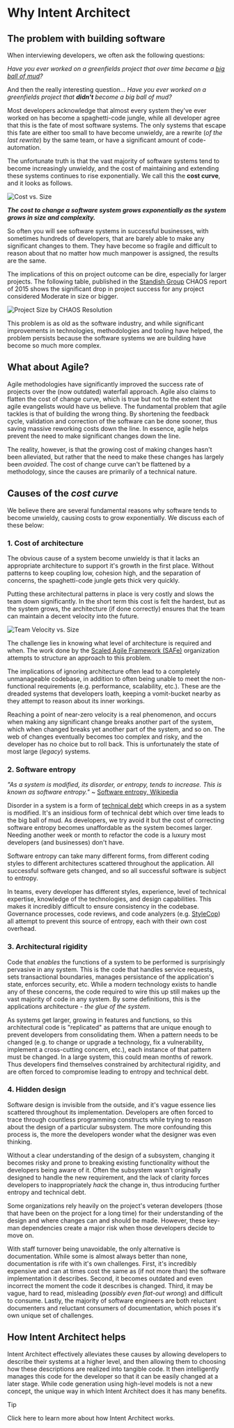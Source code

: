 # Why Intent Architect

## The problem with building software

When interviewing developers, we often ask the following questions:

_Have you ever worked on a greenfields project that over time became a [big ball of mud](https://en.wikipedia.org/wiki/Big_ball_of_mud)?_

And then the really interesting question... _Have you ever worked on a greenfields project that __didn't__ become a big ball of mud?_

Most developers acknowledge that almost every system they've ever worked on has become a spaghetti-code jungle, while all developer agree that this is the fate of most software systems. The only systems that escape this fate are either too small to have become unwieldy, are a rewrite (_of the last rewrite_) by the same team, or have a significant amount of code-automation. 

The unfortunate truth is that the vast majority of software systems tend to become increasingly unwieldy, and the cost of maintaining and extending these systems continues to rise exponentially. We call this the **cost curve**, and it looks as follows.

![Cost vs. Size](../../images/intro/graph_cost_vs_size.png)

**_The cost to change a software system grows exponentially as the system grows in size and complexity._**

So often you will see software systems in successful businesses, with sometimes hundreds of developers, that are barely able to make any significant changes to them. They have become so fragile and difficult to reason about that no matter how much manpower is assigned, the results are the same.


The implications of this on project outcome can be dire, especially for larger projects. The following table, published in the [Standish Group](https://www.standishgroup.com/) CHAOS report of 2015 shows the significant drop in project success for any project considered Moderate in size or bigger.

![Project Size by CHAOS Resolution](../../images/intro/project_size_by_chaos_resolution.png)

This problem is as old as the software industry, and while significant improvements in technologies, methodologies and tooling have helped, the problem persists because the software systems we are building have become so much more complex.

## What about Agile?

Agile methodologies have significantly improved the success rate of projects over the (now outdated) waterfall approach. Agile also claims to flatten the cost of change curve, which is true but not to the extent that agile evangelists would have us believe. The fundamental problem that agile tackles is that of building the wrong thing. By shortening the feedback cycle, validation and correction of the software can be done sooner, thus saving massive reworking costs down the line. In essence, agile helps prevent the need to make significant changes down the line.

The reality, however, is that the growing cost of making changes hasn't been alleviated, but rather that the need to make these changes has largely been _avoided_. The cost of change curve can't be flattened by a methodology, since the causes are primarily of a technical nature.

## Causes of the _cost curve_

We believe there are several fundamental reasons why software tends to become unwieldy, causing costs to grow exponentially. We discuss each of these below:

### 1. Cost of architecture

The obvious cause of a system become unwieldy is that it lacks an appropriate architecture to support it's growth in the first place. Without patterns to keep coupling low, cohesion high, and the separation of concerns, the spaghetti-code jungle gets thick very quickly. 

Putting these architectural patterns in place is very costly and slows the team down significantly. In the short term this cost is felt the hardest, but as the system grows, the architecture (if done correctly) ensures that the team can maintain a decent velocity into the future.

![Team Velocity vs. Size](../../images/intro/graph_team_velocity_architecture.png)

The challenge lies in knowing what level of architecture is required and when. The work done by the [Scaled Agile Framework (SAFe)](https://www.scaledagileframework.com/) organization attempts to structure an approach to this problem.

The implications of ignoring architecture often lead to a completely unmanageable codebase, in addition to often being unable to meet the non-functional requirements (e.g. performance, scalability, etc.). These are the dreaded systems that developers loath, keeping a vomit-bucket nearby as they attempt to reason about its inner workings.

Reaching a point of near-zero velocity is a real phenomenon, and occurs when making any significant change breaks another part of the system, which when changed breaks yet another part of the system, and so on. The web of changes eventually becomes too complex and risky, and the developer has no choice but to roll back. This is unfortunately the state of most large (_legacy_) systems.

### 2. Software entropy

_"As a system is modified, its disorder, or entropy, tends to increase. This is known as software entropy."_ ~ [Software entropy, Wikipedia](https://en.wikipedia.org/wiki/Software_entropy)

Disorder in a system is a form of [technical debt](https://en.wikipedia.org/wiki/Technical_debt) which creeps in as a system is modified. It's an insidious form of technical debt which over time leads to the big ball of mud. As developers, we try avoid it but the cost of correcting software entropy becomes unaffordable as the system becomes larger. Needing another week or month to refactor the code is a luxury most developers (and businesses) don't have.

Software entropy can take many different forms, from different coding styles to different architectures scattered throughout the application. All successful software gets changed, and so all successful software is subject to entropy.

In teams, every developer has different styles, experience, level of technical expertise, knowledge of the technologies, and design capabilities. This makes it incredibly difficult to ensure consistency in the codebase. Governance processes, code reviews, and code analyzers (e.g. [StyleCop](https://github.com/StyleCop/StyleCop)) all attempt to prevent this source of entropy, each with their own cost overhead.

### 3. Architectural rigidity

Code that _enables_ the functions of a system to be performed is surprisingly pervasive in any system. This is the code that handles service requests, sets transactional boundaries, manages persistance of the application's state, enforces security, etc. While a modern technology exists to handle any of these concerns, the code required to wire this up still makes up the vast majority of code in any system. By some definitions, this is the applications architecture - _the glue of the system_.

As systems get larger, growing in features and functions, so this architectural code is "replicated" as patterns that are unique enough to prevent developers from consolidating them. When a pattern needs to be changed (e.g. to change or upgrade a technology, fix a vulnerability, implement a cross-cutting concern, etc.), each instance of that pattern must be changed. In a large system, this could mean months of rework. Thus developers find themselves constrained by architectural rigidity, and are often forced to compromise leading to entropy and technical debt.

### 4. Hidden design

Software design is invisible from the outside, and it's vague essence lies scattered throughout its implementation. Developers are often forced to trace through countless programming constructs while trying to reason about the design of a particular subsystem. The more confounding this process is, the more the developers wonder what the designer was even thinking.

Without a clear understanding of the design of a subsystem, changing it becomes risky and prone to breaking existing functionality without the developers being aware of it. Often the subsystem wasn't originally designed to handle the new requirement, and the lack of clarity forces developers to inappropriately _hack_ the change in, thus introducing further entropy and technical debt.

Some organizations rely heavily on the project's veteran developers (those that have been on the project for a long time) for their understanding of the design and where changes can and should be made. However, these key-man dependencies create a major risk when those developers decide to move on.

With staff turnover being unavoidable, the only alternative is documentation. While some is almost always better than none, documentation is rife with it's own challenges. First, it's incredibly expensive and can at times cost the same as (if not more than) the software implementation it describes. Second, it becomes outdated and even incorrect the moment the code it describes is changed. Third, it may be vague, hard to read, misleading (_possibly even flat-out wrong_) and difficult to consume. Lastly, the majority of software engineers are both reluctant documenters and reluctant consumers of documentation, which poses it's own unique set of challenges.

## How Intent Architect helps

Intent Architect effectively alleviates these causes by allowing developers to describe their systems at a higher level, and then allowing them to choosing how these descriptions are realized into tangible code. It then intelligently manages this code for the developer so that it can be easily changed at a later stage. While code generation using high-level models is not a new concept, the unique way in which Intent Architect does it has many benefits.

>[!TIP]
>Click here to learn more about how Intent Architect works.

